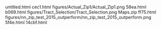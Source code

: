 untitled.html
cec1.html
figures/Actual_Zip1/Actual_Zip1.png
58ea.html
b069.html
figures/Tract_Selection/Tract_Selection.png
Maps.zip
ff75.html
figures/nn_zip_test_2015_outperform/nn_zip_test_2015_outperform.png
5f4e.html
14cbf.html
